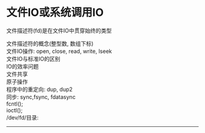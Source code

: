 # 文件IO或系统调用IO

文件描述符(fd)是在文件IO中贯穿始终的类型 <brr>

文件描述符的概念(整型数, 数组下标) <br />
文件IO操作: open, close, read, write, lseek <br />
文件IO与标准IO的区别 <br />
IO的效率问题 <br />
文件共享 <br />
原子操作 <br />
程序中的重定向: dup, dup2 <br />
同步: sync,fsync, fdatasync <br />
fcntl(); <br /> 
ioctl(); <br />
/dev/fd/目录: <hr />